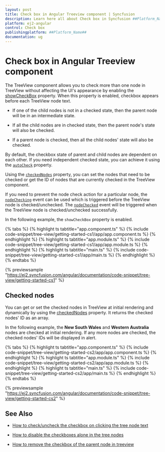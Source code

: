 ```yaml
---
layout: post
title: Check box in Angular Treeview component | Syncfusion
description: Learn here all about Check box in Syncfusion ##Platform_Name## Treeview component of Syncfusion Essential JS 2 and more.
platform: ej2-angular
control: Check box 
publishingplatform: ##Platform_Name##
documentation: ug
---
```


# Check box in Angular Treeview component

The TreeView component allows you to check more than one node in TreeView without affecting the UI's appearance by enabling the
[showCheckBox](https://ej2.syncfusion.com/angular/documentation/api/treeview#showcheckbox) property. When this property is enabled,
checkbox appears before each TreeView node text.

* If one of the child nodes is not in a checked state, then the parent node will be in an intermediate state.

* If all the child nodes are in checked state, then the parent node's state will also be checked.

* If a parent node is checked, then all the child nodes' state will also be checked.

By default, the checkbox state of parent and child nodes are dependent on each other. If you need independent checked state, you can achieve it using the [`autoCheck`](https://ej2.syncfusion.com/angular/documentation/api/treeview#autocheck) property.

Using the [`checkedNodes`](https://ej2.syncfusion.com/angular/documentation/api/treeview#checkednodes) property, you can set the nodes that
need to be checked or get the ID of nodes that are currently checked in the TreeView component.

If you need to prevent the node check action for a particular node, the
[`nodeChecking`](https://ej2.syncfusion.com/angular/documentation/api/treeview#nodechecking) event can be used which is triggered
before the TreeView node is checked/unchecked. The [`nodeChecked`](https://ej2.syncfusion.com/angular/documentation/api/treeview#nodechecked)
event will be triggered when the TreeView node is checked/unchecked successfully.

In the following example, the `showCheckBox` property is enabled.

{% tabs %}
{% highlight ts tabtitle="app.component.ts" %}
{% include code-snippet/tree-view/getting-started-cs1/app/app.component.ts %}
{% endhighlight %}
{% highlight ts tabtitle="app.module.ts" %}
{% include code-snippet/tree-view/getting-started-cs1/app/app.module.ts %}
{% endhighlight %}
{% highlight ts tabtitle="main.ts" %}
{% include code-snippet/tree-view/getting-started-cs1/app/main.ts %}
{% endhighlight %}
{% endtabs %}
  
{% previewsample "https://ej2.syncfusion.com/angular/documentation/code-snippet/tree-view/getting-started-cs1" %}

## Checked nodes

You can get or set the checked nodes in TreeView at initial rendering and dynamically by using
the [checkedNodes](https://ej2.syncfusion.com/angular/documentation/api/treeview#checkednodes) property.
It returns the checked nodes' ID as an array.

In the following example, the **New South Wales** and **Western Australia** nodes are checked at initial rendering.
If any more nodes are checked, the checked nodes' IDs will be displayed in alert.

{% tabs %}
{% highlight ts tabtitle="app.component.ts" %}
{% include code-snippet/tree-view/getting-started-cs2/app/app.component.ts %}
{% endhighlight %}
{% highlight ts tabtitle="app.module.ts" %}
{% include code-snippet/tree-view/getting-started-cs2/app/app.module.ts %}
{% endhighlight %}
{% highlight ts tabtitle="main.ts" %}
{% include code-snippet/tree-view/getting-started-cs2/app/main.ts %}
{% endhighlight %}
{% endtabs %}
  
{% previewsample "https://ej2.syncfusion.com/angular/documentation/code-snippet/tree-view/getting-started-cs2" %}

## See Also

* [How to check/uncheck the checkbox on clicking the tree node text](./how-to/check-uncheck-the-checkbox-on-clicking-the-tree-node-text)

* [How to disable the checkboxes alone in the tree nodes](./how-to/disable-checkbox-of-the-tree-node/)

* [How to remove the checkbox of the parent node in treeview](./how-to/remove-parent-checkbox/)